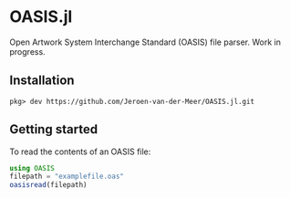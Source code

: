 # OASIS.jl

Open Artwork System Interchange Standard (OASIS) file parser. Work in progress.

## Installation

```
pkg> dev https://github.com/Jeroen-van-der-Meer/OASIS.jl.git
```

## Getting started

To read the contents of an OASIS file:

```julia
using OASIS
filepath = "examplefile.oas"
oasisread(filepath)
```
